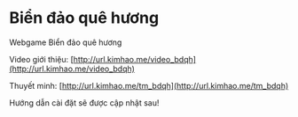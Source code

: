 # Biển đảo quê hương
Webgame Biển đảo quê hương

Video giới thiệu: [http://url.kimhao.me/video_bdqh](http://url.kimhao.me/video_bdqh)

Thuyết minh: [http://url.kimhao.me/tm_bdqh](http://url.kimhao.me/tm_bdqh)


Hướng dẫn cài đặt sẽ được cập nhật sau!